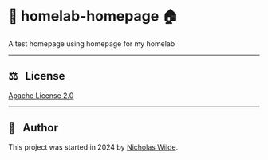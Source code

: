# :test_tube: homelab-homepage :house:

A test homepage using homepage for my homelab

---

## ​:balance_scale: ​&nbsp;​ License

​[​Apache License 2.0](./LICENSE)

---

## ​:pencil: ​&nbsp;​ Author

​This project was started in 2024 by [​Nicholas Wilde​](https://github.com/nicholaswilde/).
